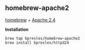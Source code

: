 homebrew-apache2
----------------

[homebrew][h] + [Apache 2.4][a]

[h]: https://github.com/mxcl/homebrew
[a]: https://httpd.apache.org/

**Installation**

    brew tap bpresles/homebrew-apache2
    brew install bpresles/httpd24

